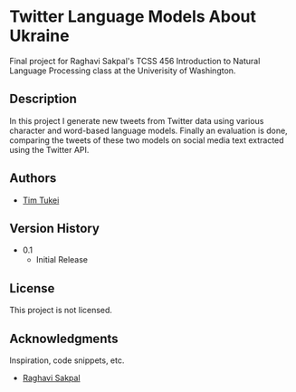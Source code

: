 # Twitter Language Models About Ukraine

Final project for Raghavi Sakpal's TCSS 456 Introduction to Natural Language Processing class at the Univerisity of Washington.

## Description

In this project I generate new tweets from Twitter data using various character and word-based language models. 
Finally an evaluation is done, comparing the tweets of these two models on social media text extracted using the Twitter API. 

## Authors

* [Tim Tukei](https://github.com/ttukei)

## Version History

* 0.1
    * Initial Release

## License

This project is not licensed.

## Acknowledgments

Inspiration, code snippets, etc.
* [Raghavi Sakpal](https://directory.tacoma.uw.edu/employee/rsakpal)
